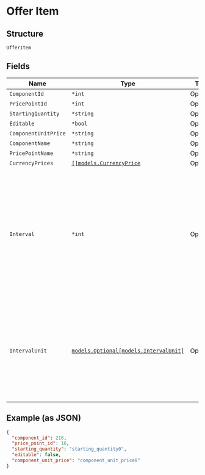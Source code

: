 
# Offer Item

## Structure

`OfferItem`

## Fields

| Name | Type | Tags | Description |
|  --- | --- | --- | --- |
| `ComponentId` | `*int` | Optional | - |
| `PricePointId` | `*int` | Optional | - |
| `StartingQuantity` | `*string` | Optional | - |
| `Editable` | `*bool` | Optional | - |
| `ComponentUnitPrice` | `*string` | Optional | - |
| `ComponentName` | `*string` | Optional | - |
| `PricePointName` | `*string` | Optional | - |
| `CurrencyPrices` | [`[]models.CurrencyPrice`](../../doc/models/currency-price.md) | Optional | - |
| `Interval` | `*int` | Optional | The numerical interval. i.e. an interval of '30' coupled with an interval_unit of day would mean this component price point would renew every 30 days. This property is only available for sites with Multifrequency enabled. |
| `IntervalUnit` | [`models.Optional[models.IntervalUnit]`](../../doc/models/interval-unit.md) | Optional | A string representing the interval unit for this component price point, either month or day. This property is only available for sites with Multifrequency enabled. |

## Example (as JSON)

```json
{
  "component_id": 216,
  "price_point_id": 16,
  "starting_quantity": "starting_quantity0",
  "editable": false,
  "component_unit_price": "component_unit_price8"
}
```

